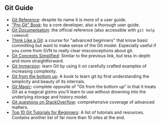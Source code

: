 ## Git Guide 
- [Git Reference](http://git.github.io/git-reference): despite its name it is more of a user guide.
- ["Pro Git" Book](http://git-scm.com/book): by a core developer, also a thorough user guide.
- [Git Documentation](http://git-scm.com/documentation): the official reference (also accessible with `git help command`)
- [Think Like a Git](http://think-like-a-git.net/): a course for "advanced beginners" that know basic committing but want to make sense of the Git model. Especially useful if you come from SVN to really clear misconceptions about git.
- [Git Concepts Simplified](http://gitolite.com/gcs/): Similar to the previous link, but less in-depth and more straightforward.
- [Git Immersion](http://gitimmersion.com/): learn Git by using it on carefully crafted examples of increasing complexity.
- [Git from the bottom up](http://ftp.newartisans.com/pub/git.from.bottom.up.pdf): A book to learn git by first understanding the simplicity and beauty of its internals.
- [Git Magic](http://www-cs-students.stanford.edu/~blynn/gitmagic/): complete opposite of "Git from the bottom up" in that it treats Git as a magical gizmo you'll learn to use without drowning into the underlying storage and history model.
- [Git questions on StackOverflow](http://stackoverflow.com/questions/tagged/git): comprehensive coverage of advanced matters.
- [Top 10 Git Tutorials for Beginners](http://sixrevisions.com/resources/git-tutorials-beginners/): A list of tutorials and resources. Contains another list of far more than 10 sites at the end.
